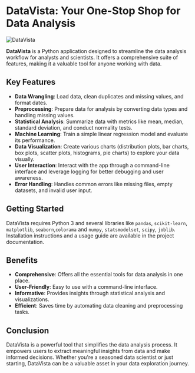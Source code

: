 
# DataVista: Your One-Stop Shop for Data Analysis

![DataVista](https://tinypic.host/images/2024/10/21/DataVistaLogo3.png)

**DataVista** is a Python application designed to streamline the data analysis workflow for analysts and scientists. It offers a comprehensive suite of features, making it a valuable tool for anyone working with data.

## Key Features

- **Data Wrangling**: Load data, clean duplicates and missing values, and format dates.
- **Preprocessing**: Prepare data for analysis by converting data types and handling missing values.
- **Statistical Analysis**: Summarize data with metrics like mean, median, standard deviation, and conduct normality tests.
- **Machine Learning**: Train a simple linear regression model and evaluate its performance.
- **Data Visualization**: Create various charts (distribution plots, bar charts, box plots, scatter plots, histograms, pie charts) to explore your data visually.
- **User Interaction**: Interact with the app through a command-line interface and leverage logging for better debugging and user awareness.
- **Error Handling**: Handles common errors like missing files, empty datasets, and invalid user input.

## Getting Started

DataVista requires Python 3 and several libraries like `pandas`, `scikit-learn`, `matplotlib`, `seaborn`,`colorama` and `numpy`, `statsmodelset`, `scipy`, `joblib`. Installation instructions and a usage guide are available in the project documentation.

## Benefits

- **Comprehensive**: Offers all the essential tools for data analysis in one place.
- **User-Friendly**: Easy to use with a command-line interface.
- **Informative**: Provides insights through statistical analysis and visualizations.
- **Efficient**: Saves time by automating data cleaning and preprocessing tasks.

## Conclusion

DataVista is a powerful tool that simplifies the data analysis process. It empowers users to extract meaningful insights from data and make informed decisions. Whether you're a seasoned data scientist or just starting, DataVista can be a valuable asset in your data exploration journey.
